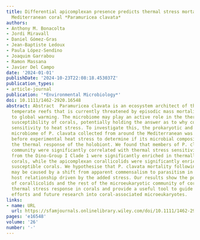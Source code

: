 ```yaml
---
title: Differential apicomplexan presence predicts thermal stress mortality in the
  Mediterranean coral *Paramuricea clavata*
authors:
- Anthony M. Bonacolta
- Jordi Miravall
- Daniel Gómez‐Gras
- Jean‐Baptiste Ledoux
- Paula López‐Sendino
- Joaquim Garrabou
- Ramon Massana
- Javier Del Campo
date: '2024-01-01'
publishDate: '2024-10-23T22:08:18.453037Z'
publication_types:
- article-journal
publication: '*Environmental Microbiology*'
doi: 10.1111/1462-2920.16548
abstract: Abstract  Paramuricea clavata is an ecosystem architect of the Mediterranean
  temperate reefs that is currently threatened by episodic mass mortality events related
  to global warming. The microbiome may play an active role in the thermal stress
  susceptibility of corals, potentially holding the answer as to why corals show differential
  sensitivity to heat stress. To investigate this, the prokaryotic and eukaryotic
  microbiome of P. clavata collected from around the Mediterranean was characterised
  before experimental heat stress to determine if its microbial composition influences
  the thermal response of the holobiont. We found that members of P. clavata's microeukaryotic
  community were significantly correlated with thermal stress sensitivity. Syndiniales
  from the Dino‐Group I Clade 1 were significantly enriched in thermally resistant
  corals, while the apicomplexan corallicolids were significantly enriched in thermally
  susceptible corals. We hypothesise that P. clavata mortality following heat stress
  may be caused by a shift from apparent commensalism to parasitism in the corallicolid‐coral
  host relationship driven by the added stress. Our results show the potential importance
  of corallicolids and the rest of the microeukaryotic community of corals to understanding
  thermal stress response in corals and provide a useful tool to guide conservation
  efforts and future research into coral‐associated microeukaryotes.
links:
- name: URL
  url: https://sfamjournals.onlinelibrary.wiley.com/doi/10.1111/1462-2920.16548
pages: 'e16548'
volume: '26'
number: '-'
---
```

